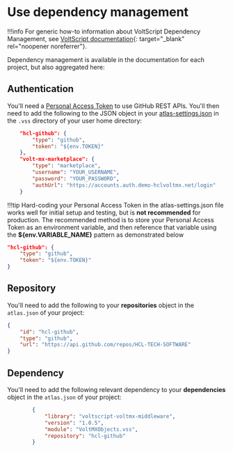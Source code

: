 # Use dependency management

!!!info
    For generic how-to information about VoltScript Dependency Management, see [VoltScript documentation](https://opensource.hcltechsw.com/voltscript-docs/howto/writing/archipelago.html){: target="_blank" rel="noopener noreferrer"}.

Dependency management is available in the documentation for each project, but also aggregated here:

## Authentication

You'll need a [Personal Access Token](https://opensource.hcltechsw.com/voltscript-docs/howto/writing/archipelago.md#github-personal-access-token) to use GitHub REST APIs. You'll then need to add the following to the JSON object in your [atlas-settings.json](https://opensource.hcltechsw.com/voltscript-docs/howto/writing/archipelago.md#atlas-settingsjson) in the `.vss` directory of your user home directory:

```json
    "hcl-github": {
        "type": "github",
        "token": "${env.TOKEN}"
    },
    "volt-mx-marketplace": {
        "type": "marketplace",
        "username": "YOUR_USERNAME",
        "password": "YOUR_PASSWORD",
        "authUrl": "https://accounts.auth.demo-hclvoltmx.net/login"
    }
```

!!!tip
    Hard-coding your Personal Access Token in the atlas-settings.json file works well for initial setup and testing, but is **not recommended** for production.  The recommended method is to store your Personal Access Token as an environment variable, and then reference that variable using the **${env.VARIABLE_NAME}** pattern as demonstrated below

```json
"hcl-github": {
    "type": "github",
    "token": "${env.TOKEN}"
}
```

## Repository

You'll need to add the following to your **repositories** object in the `atlas.json` of your project:

```json
{
    "id": "hcl-github",
    "type": "github",
    "url": "https://api.github.com/repos/HCL-TECH-SOFTWARE"
}
```

## Dependency

You'll need to add the following relevant dependency to your **dependencies** object in the `atlas.json` of your project:

```json
        {
            "library": "voltscript-voltmx-middleware",
            "version": "1.0.5",
            "module": "VoltMXObjects.vss",
            "repository": "hcl-github"
        }
```